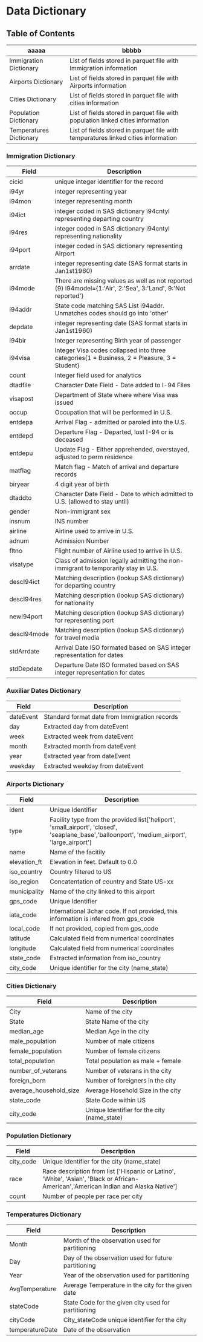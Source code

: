 # Data Dictionary

## Table of Contents

|aaaaa|bbbbb|
|---|---|
|Immigration Dictionary|List of fields stored in parquet file with Immigration information|
|Airports Dictionary|List of fields stored in parquet file with Airports information|
|Cities Dictionary|List of fields stored in parquet file with cities information|
|Population Dictionary|List of fields stored in parquet file with population linked cities information|
|Temperatures Dictionary|List of fields stored in parquet file with temperatures linked cities information|

### Immigration Dictionary
|Field|Description|
|---|---|
|cicid|unique integer identifier for the record|
|i94yr|integer representing year|
|i94mon|integer representing month|
|i94ict|integer coded in SAS dictionary i94cntyl representing departing country|
|i94res|integer coded in SAS dictionary i94cntyl representing nationality|
|i94port|integer coded in SAS dictionary representing Airport|
|arrdate|integer representing date (SAS format starts in Jan1st1960)|
|i94mode|There are missing values as well as not reported (9) i94model={1:'Air',   2:'Sea',   3:'Land',   9:'Not reported'}|
|i94addr|State code matching SAS List i94addr. Unmatches codes should go into 'other' |
|depdate|integer representing date (SAS format starts in Jan1st1960)|
|i94bir|Integer representing Birth year of passenger|
|i94visa|Integer Visa codes collapsed into three categories{1 = Business, 2 = Pleasure, 3 = Student}|
|count|Integer field used for analytics|
|dtadfile|Character Date Field - Date added to I-94 Files|
|visapost|Department of State where where Visa was issued|
|occup|Occupation that will be performed in U.S.|
|entdepa|Arrival Flag - admitted or paroled into the U.S.|
|entdepd|Departure Flag - Departed, lost I-94 or is deceased|
|entdepu|Update Flag - Either apprehended, overstayed, adjusted to perm residence|
|matflag|Match flag - Match of arrival and departure records|
|biryear|4 digit year of birth|
|dtaddto|Character Date Field - Date to which admitted to U.S. (allowed to stay until)|
|gender|Non-immigrant sex|
|insnum|INS number|
|airline|Airline used to arrive in U.S.|
|adnum|Admission Number|
|fltno|Flight number of Airline used to arrive in U.S.|
|visatype|Class of admission legally admitting the non-immigrant to temporarily stay in U.S.|
|descI94ict|Matching description (lookup SAS dictionary) for departing country|
|descI94res|Matching description (lookup SAS dictionary) for nationality|
|newI94port|Matching description (lookup SAS dictionary) for representing port|
|descI94mode|Matching description (lookup SAS dictionary) for travel media|
|stdArrdate|Arrival Date ISO formated based on SAS integer representation for dates|
|stdDepdate|Departure Date ISO formated based on SAS integer representation for dates|

### Auxiliar Dates Dictionary
|Field|Description|
|---|---|
|dateEvent|Standard format date from Immigration records|
|day|Extracted day from dateEvent|
|week|Extracted week from dateEvent|
|month|Extracted month from dateEvent|
|year|Extracted year from dateEvent|
|weekday|Extracted weekday from dateEvent|

### Airports Dictionary
|Field|Description|
|---|---|
|ident|Unique Identifier|
|type|Facility type from the provided list['heliport', 'small_airport', 'closed', 'seaplane_base','balloonport', 'medium_airport', 'large_airport']
|name|Name of the facitily|
|elevation_ft|Elevation in feet. Default to 0.0|
|iso_country|Country filtered to US|
|iso_region|Concatentation of country and State US-xx|
|municipality|Name of the city linked to this airport|
|gps_code|Unique Identifier|
|iata_code|International 3char code. If not provided, this information is infered from gps_code|
|local_code|If not provided, copied from gps_code|
|latitude|Calculated field from numerical coordinates|
|longitude|Calculated field from numerical coordinates|
|state_code|Extracted information from iso_country|
|city_code|Unique identifier for the city (name_state)|

### Cities Dictionary
|Field|Description|
|---|---|
|City|Name of the city|
|State|State Name of the city|
|median_age|Median Age in the city|
|male_population|Number of male citizens|
|female_population|Number of female citizens|
|total_population|Total population as male + female|
|number_of_veterans|Number of veterans in the city|
|foreign_born|Number of foreigners in the city|
|average_household_size|Average Hosehold Size in the city|
|state_code|State Code within US|
|city_code|Unique Identifier for the city (name_state)|

### Population Dictionary
|Field|Description|
|---|---|
|city_code|Unique Identifier for the city (name_state)|
|race|Race description from list ['Hispanic or Latino', 'White', 'Asian', 'Black or African-American','American Indian and Alaska Native']|
|count|Number of people per race per city|

### Temperatures Dictionary
|Field|Description|
|---|---|
|Month|Month of the observation used for partitioning|
|Day|Day of the observation used for future partitioning|
|Year|Year of the observation used for partitioning|
|AvgTemperature|Average Temperature in the city for the given date|
|stateCode|State Code for the given city used for partitioning|
|cityCode|City_stateCode unique identifier for the city|
|temperatureDate|Date of the observation|

